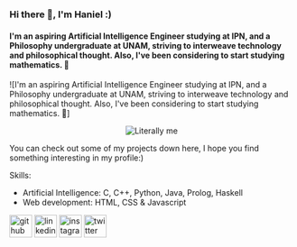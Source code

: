 ### Hi there 👋,  I'm Haniel :)
#### I'm an aspiring Artificial Intelligence Engineer studying at IPN, and a Philosophy undergraduate at UNAM, striving to interweave technology and philosophical thought. Also, I've been considering to start studying mathematics. 👀
![I'm an aspiring Artificial Intelligence Engineer studying at IPN, and a Philosophy undergraduate at UNAM, striving to interweave technology and philosophical thought. Also, I've been considering to start studying mathematics. 👀]
<div align="center">
  <img src="(https://i.imgur.com/J9GJPma.jpg)" alt="Literally me">
</div>

You can check out some of my projects down here, I hope you find something interesting in my profile:)

Skills: 
- Artificial Intelligence: C, C++, Python, Java, Prolog, Haskell
- Web development: HTML, CSS & Javascript 



[<img src='https://cdn.jsdelivr.net/npm/simple-icons@3.0.1/icons/github.svg' alt='github' height='40'>](https://github.com/github.com/HanielUlises/)  [<img src='https://cdn.jsdelivr.net/npm/simple-icons@3.0.1/icons/linkedin.svg' alt='linkedin' height='40'>](https://www.linkedin.com/in/https://www.linkedin.com/in/haniel-ulises-vásquez-morales//)  [<img src='https://cdn.jsdelivr.net/npm/simple-icons@3.0.1/icons/instagram.svg' alt='instagram' height='40'>](https://www.instagram.com/@haniel_ulises/)  [<img src='https://cdn.jsdelivr.net/npm/simple-icons@3.0.1/icons/twitter.svg' alt='twitter' height='40'>](https://twitter.com/@haniel_ulises)  
